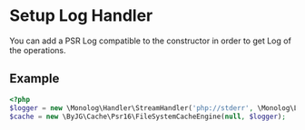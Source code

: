 # Setup Log Handler

You can add a PSR Log compatible to the constructor in order to get Log of the operations.

## Example

```php
<?php
$logger = new \Monolog\Handler\StreamHandler('php://stderr', \Monolog\Logger::DEBUG);
$cache = new \ByJG\Cache\Psr16\FileSystemCacheEngine(null, $logger);
```
